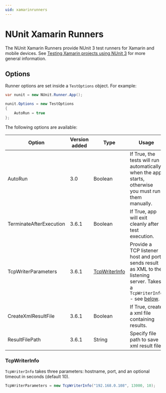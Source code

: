 ```yaml
---
uid: xamarinrunners
---
```


# NUnit Xamarin Runners

The NUnit Xamarin Runners provide NUnit 3 test runners for Xamarin and mobile devices. See [Testing Xamarin projects using NUnit 3](http://www.alteridem.net/2015/12/21/testing-xamarin-projects-using-nunit-3/) for more general information.

## Options

Runner options are set inside a `TestOptions` object. For example:

```csharp
var nunit = new NUnit.Runner.App();

nunit.Options = new TestOptions
{
    AutoRun = true
};
```

The following options are available:

|   Option            | Version added | Type                            | Usage|
|---------------------|---------------|---------------------------------|------|
| AutoRun             | 3.0           | Boolean                         | If True, the tests will run automatically when the app starts, otherwise you must run them manually.   |
| TerminateAfterExecution | 3.6.1     | Boolean                         | If True, app will exit cleanly after test execution.   |
| TcpWriterParameters | 3.6.1         | [TcpWriterInfo](#tcpwriterinfo) | Provide a TCP listener host and port, sends result as XML to the listening server. Takes a `TcpWriterInfo` - see [below](#tcpwriterinfo). |
| CreateXmlResultFile | 3.6.1         | Boolean                         | If True, create a xml file containing results.  |
| ResultFilePath      | 3.6.1         | String                          | Specify file path to save xml result file.      |

### TcpWriterInfo

`TcpWriterInfo` takes three parameters: hostname, port, and an optional timeout in seconds (default 10).

```csharp
TcpWriterParameters = new TcpWriterInfo("192.168.0.108", 13000, 10);
```
